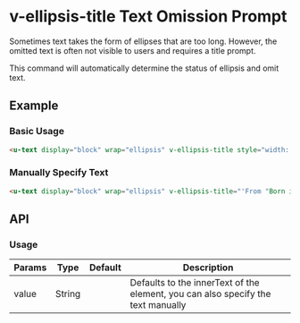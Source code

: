 # v-ellipsis-title Text Omission Prompt

Sometimes text takes the form of ellipses that are too long. However, the omitted text is often not visible to users and requires a title prompt.

This command will automatically determine the status of ellipsis and omit text.

## Example

### Basic Usage

``` html
<u-text display="block" wrap="ellipsis" v-ellipsis-title style="width: 120px; background: #f2f3f8;">Heaven will entrust a great responsibility to this people, and they must first work hard and work hard for them. The muscles and bones are starved of their body skin, and their body is depleted, and their behavior is disturbed by their actions. Therefore, if they move their minds and forbearance, they will gain what they cannot. </u-text>
```

### Manually Specify Text

``` html
<u-text display="block" wrap="ellipsis" v-ellipsis-title="'From "Born in Sorrow, Die in Peace" by Mencius during the Warring States Period'" style="width: 120px; background: #f2f3f8;" >Heaven is about to entrust this person with a great responsibility, but he must first strain his mind and will, strain his muscles and bones, starve his body and skin, deplete his body, and mess up his actions. Therefore, he must stir up his heart and forbearance and gain what he cannot. </u-text>
```

## API

### Usage

| Params | Type | Default | Description |
| ----- | ---- | ------- | ----------- |
| value | String | | Defaults to the innerText of the element, you can also specify the text manually |

